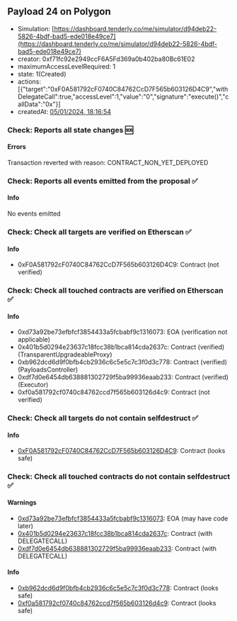 ## Payload 24 on Polygon

- Simulation: [https://dashboard.tenderly.co/me/simulator/d94deb22-5826-4bdf-bad5-ede018e49ce7](https://dashboard.tenderly.co/me/simulator/d94deb22-5826-4bdf-bad5-ede018e49ce7)
- creator: 0xf71fc92e2949ccF6A5Fd369a0b402ba80Bc61E02
- maximumAccessLevelRequired: 1
- state: 1(Created)
- actions: [{"target":"0xF0A581792cF0740C84762CcD7F565b603126D4C9","withDelegateCall":true,"accessLevel":1,"value":"0","signature":"execute()","callData":"0x"}]
- createdAt: [05/01/2024, 18:16:54](https://polygonscan.com/tx/0x30edd7d42e7f43529553d4add888c64c2ba34c13968cee78c28ddd309c089d41)

### Check: Reports all state changes :sos:

#### Errors

Transaction reverted with reason: CONTRACT_NON_YET_DEPLOYED

### Check: Reports all events emitted from the proposal :white_check_mark:

#### Info

No events emitted

### Check: Check all targets are verified on Etherscan :white_check_mark:

#### Info

- 0xF0A581792cF0740C84762CcD7F565b603126D4C9: Contract (not verified)

### Check: Check all touched contracts are verified on Etherscan :white_check_mark:

#### Info

- 0xd73a92be73efbfcf3854433a5fcbabf9c1316073: EOA (verification not applicable)
- 0x401b5d0294e23637c18fcc38b1bca814cda2637c: Contract (verified) (TransparentUpgradeableProxy)
- 0xb962dcd6d9f0bfb4cb2936c6c5e5c7c3f0d3c778: Contract (verified) (PayloadsController)
- 0xdf7d0e6454db638881302729f5ba99936eaab233: Contract (verified) (Executor)
- 0xf0a581792cf0740c84762ccd7f565b603126d4c9: Contract (not verified)

### Check: Check all targets do not contain selfdestruct :white_check_mark:

#### Info

- [0xF0A581792cF0740C84762CcD7F565b603126D4C9](https://polygonscan.com/address/0xF0A581792cF0740C84762CcD7F565b603126D4C9): Contract (looks safe)

### Check: Check all touched contracts do not contain selfdestruct :white_check_mark:

#### Warnings

- [0xd73a92be73efbfcf3854433a5fcbabf9c1316073](https://polygonscan.com/address/0xd73a92be73efbfcf3854433a5fcbabf9c1316073): EOA (may have code later)
- [0x401b5d0294e23637c18fcc38b1bca814cda2637c](https://polygonscan.com/address/0x401b5d0294e23637c18fcc38b1bca814cda2637c): Contract (with DELEGATECALL)
- [0xdf7d0e6454db638881302729f5ba99936eaab233](https://polygonscan.com/address/0xdf7d0e6454db638881302729f5ba99936eaab233): Contract (with DELEGATECALL)

#### Info

- [0xb962dcd6d9f0bfb4cb2936c6c5e5c7c3f0d3c778](https://polygonscan.com/address/0xb962dcd6d9f0bfb4cb2936c6c5e5c7c3f0d3c778): Contract (looks safe)
- [0xf0a581792cf0740c84762ccd7f565b603126d4c9](https://polygonscan.com/address/0xf0a581792cf0740c84762ccd7f565b603126d4c9): Contract (looks safe)

